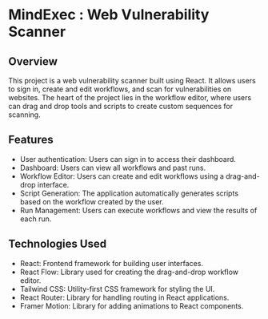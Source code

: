 # MindExec : Web Vulnerability Scanner

## Overview
This project is a web vulnerability scanner built using React. It allows users to sign in, create and edit workflows, and scan for vulnerabilities on websites. The heart of the project lies in the workflow editor, where users can drag and drop tools and scripts to create custom sequences for scanning.

## Features

- User authentication: Users can sign in to access their dashboard.
- Dashboard: Users can view all workflows and past runs.
- Workflow Editor: Users can create and edit workflows using a drag-and-drop interface.
- Script Generation: The application automatically generates scripts based on the workflow created by the user.
- Run Management: Users can execute workflows and view the results of each run.

## Technologies Used

- React: Frontend framework for building user interfaces.
- React Flow: Library used for creating the drag-and-drop workflow editor.
- Tailwind CSS: Utility-first CSS framework for styling the UI.
- React Router: Library for handling routing in React applications.
- Framer Motion: Library for adding animations to React components.
